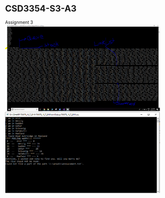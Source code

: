 # CSD3354-S3-A3
Assignment 3
![Image not loaded](/screenshot/output.PNG?raw=true "OutPutSortedList")
![Image not loaded](/screenshot/villageoutput.PNG?raw=true "villageFound")
